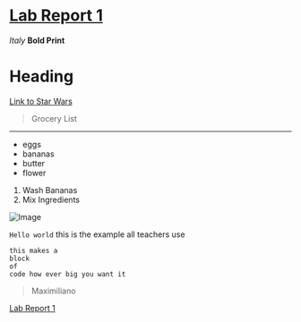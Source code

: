 # [Lab Report 1](lab-report-1-week-0.html)
*Italy*
**Bold Print**
# Heading
[Link to Star Wars](https://www.starwars.com)
> Grocery List

---
- eggs
- bananas
- butter
- flower
1) Wash Bananas
2) Mix Ingredients

![Image](https://encrypted-tbn0.gstatic.com/images?q=tbn:ANd9GcSwo8NQ391-ikcWLEByG1CJv8ka_XnvUhuWLM0Sw7SyKPaLLSNTTMQqUXKNDj2pMoOHMyM&usqp=CAU)

`Hello world` this is the example all teachers use

```
this makes a 
block
of 
code how ever big you want it
```

> Maximiliano

[Lab Report 1](lab-report-1-week-0.html)






